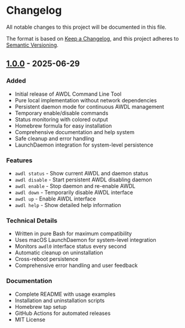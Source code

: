 # Changelog

All notable changes to this project will be documented in this file.

The format is based on [Keep a Changelog](https://keepachangelog.com/en/1.0.0/),
and this project adheres to [Semantic Versioning](https://semver.org/spec/v2.0.0.html).

## [1.0.0] - 2025-06-29

### Added
- Initial release of AWDL Command Line Tool
- Pure local implementation without network dependencies
- Persistent daemon mode for continuous AWDL management
- Temporary enable/disable commands
- Status monitoring with colored output
- Homebrew formula for easy installation
- Comprehensive documentation and help system
- Safe cleanup and error handling
- LaunchDaemon integration for system-level persistence

### Features
- `awdl status` - Show current AWDL and daemon status
- `awdl disable` - Start persistent AWDL disabling daemon
- `awdl enable` - Stop daemon and re-enable AWDL
- `awdl down` - Temporarily disable AWDL interface
- `awdl up` - Enable AWDL interface
- `awdl help` - Show detailed help information

### Technical Details
- Written in pure Bash for maximum compatibility
- Uses macOS LaunchDaemon for system-level integration
- Monitors `awdl0` interface status every second
- Automatic cleanup on uninstallation
- Cross-reboot persistence
- Comprehensive error handling and user feedback

### Documentation
- Complete README with usage examples
- Installation and uninstallation scripts
- Homebrew tap setup
- GitHub Actions for automated releases
- MIT License

[1.0.0]: https://github.com/ZiuChen/homebrew-awdl/releases/tag/v1.0.0

